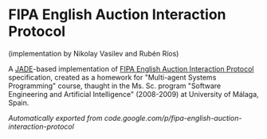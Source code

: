 # FIPA English Auction Interaction Protocol
(implementation by Nikolay Vasilev and Rubén Ríos)

A [JADE](http://jade.tilab.com/)-based implementation of [FIPA English Auction Interaction Protocol](http://www.fipa.org/specs/fipa00031/XC00031F.html) specification, created as a homework for "Multi-agent Systems Programming" course, thaught in the  Ms. Sc. program "Software Engineering and Artificial Intelligence" (2008-2009) at University of Málaga, Spain.

*Automatically exported from code.google.com/p/fipa-english-auction-interaction-protocol*
